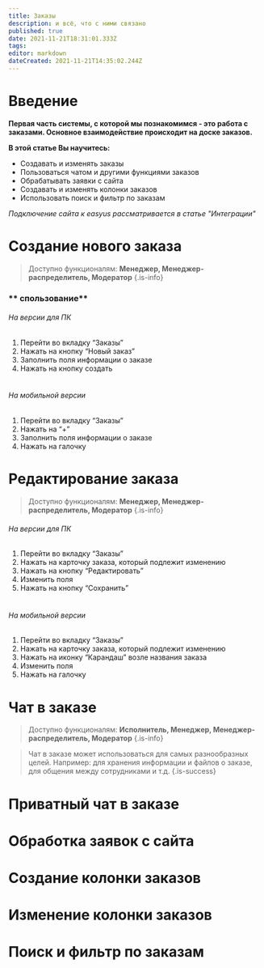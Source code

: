 ```yaml
---
title: Заказы
description: и всё, что с ними связано
published: true
date: 2021-11-21T18:31:01.333Z
tags: 
editor: markdown
dateCreated: 2021-11-21T14:35:02.244Z
---
```


# Введение

**Первая часть системы, с которой мы познакомимся - это работа с заказами. Основное взаимодействие происходит на доске заказов.**

**В этой статье Вы научитесь:**

-   Создавать и изменять заказы
-   Пользоваться чатом и другими функциями заказов
-   Обрабатывать заявки с сайта
-   Создавать и изменять колонки заказов
-   Использовать поиск и фильтр по заказам

*Подключение сайта к easyus рассматривается в статье "Интеграции"*

# Создание нового заказа

> Доступно функционалям: **Менеджер, Менеджер-распределитель, Модератор**
{.is-info}

### ** спользование**

###### На версии для ПК

1.  Перейти во вкладку “Заказы”
2.  Нажать на кнопку “Новый заказ”
3.  Заполнить поля информации о заказе
4.  Нажать на кнопку создать  
     

###### На мобильной версии

1.  Перейти во вкладку “Заказы”
2.  Нажать на “+”
3.  Заполнить поля информации о заказе
4.  Нажать на галочку

# Редактирование заказа

> Доступно функционалям: **Менеджер, Менеджер-распределитель, Модератор**
{.is-info}

###### На версии для ПК

1.  Перейти во вкладку “Заказы”
2.  Нажать на карточку заказа, который подлежит изменению
3.  Нажать на кнопку “Редактировать”
4.  Изменить поля
5.  Нажать на кнопку “Сохранить”  
     

###### На мобильной версии

1.  Перейти во вкладку “Заказы”
2.  Нажать на карточку заказа, который подлежит изменению
3.  Нажать на иконку “Карандаш” возле названия заказа
4.  Изменить поля
5.  Нажать на галочку

# Чат в заказе

> Доступно функционалям: **Исполнитель, Менеджер, Менеджер-распределитель, Модератор**
{.is-info}

> Чат в заказе может использоваться для самых разнообразных целей. Например: для хранения информации и файлов о заказе, для общения между сотрудниками и т.д.
{.is-success}


# Приватный чат в заказе

# Обработка заявок с сайта

# Создание колонки заказов

# Изменение колонки заказов

# Поиск и фильтр по заказам